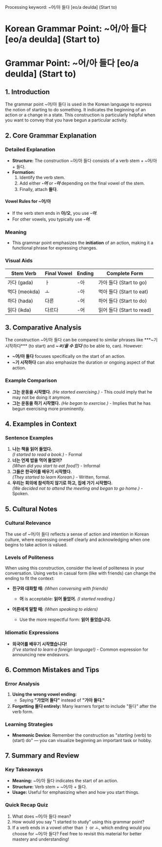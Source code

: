 Processing keyword: ~어/아 들다 [eo/a deulda] (Start to)
# Korean Grammar Point: ~어/아 들다 [eo/a deulda] (Start to)
# Grammar Point: ~어/아 들다 [eo/a deulda] (Start to)
## 1. Introduction
The grammar point ~어/아 들다 is used in the Korean language to express the notion of starting to do something. It indicates the beginning of an action or a change in a state. This construction is particularly helpful when you want to convey that you have begun a particular activity.
## 2. Core Grammar Explanation
### Detailed Explanation
- **Structure:** The construction ~어/아 들다 consists of a verb stem + ~어/아 + 들다.
- **Formation:**
  1. Identify the verb stem.
  2. Add either ***-어*** or ***-아*** depending on the final vowel of the stem.
  3. Finally, attach **들다**.
#### Vowel Rules for ~어/아
- If the verb stem ends in **아/오**, you use ***-아***.
- For other vowels, you typically use ***-어***.
  
### Meaning
- This grammar point emphasizes the **initiation** of an action, making it a functional phrase for expressing changes.
### Visual Aids
| Stem Verb      | Final Vowel | Ending  | Complete Form        |
|----------------|-------------|---------|----------------------|
| 가다 (gada)    | ㅏ          | -아     | 가아 들다  (Start to go) |
| 먹다 (meokda)  | ㅗ          | -아     | 먹아 들다  (Start to eat) |
| 하다 (hada)    | 다른        | -어     | 하어 들다  (Start to do) |
| 읽다 (ikda)    | 다르다      | -어     | 읽어 들다  (Start to read) |
## 3. Comparative Analysis
The construction ~어/아 들다 can be compared to similar phrases like ***~기 시작하다*** (to start) and ***~ㄹ/을 수 있다*** (to be able to, can). However:
- **~어/아 들다** focuses specifically on the start of an action.
- **~기 시작하다** can also emphasize the duration or ongoing aspect of that action.
### Example Comparison
- **그는 운동을 시작했다.** *(He started exercising.)* - This could imply that he may not be doing it anymore.
- **그는 운동을 하기 시작했다.** *(He began to exercise.)* - Implies that he has begun exercising more prominently.
## 4. Examples in Context
### Sentence Examples
1. **나는 책을 읽어 들었다.**  
   *(I started to read a book.)* - Formal
2. **너는 언제 밥을 먹어 들었어?**  
   *(When did you start to eat food?)* - Informal
3. **그들은 한국어를 배우기 시작했다.**  
   *(They started to learn Korean.)* - Written, formal.
4. **우리는 회의에 참석하지 않기로 하고, 집에 가기 시작했다.**  
   *(We decided not to attend the meeting and began to go home.)* - Spoken.
## 5. Cultural Notes
### Cultural Relevance
The use of ~어/아 들다 reflects a sense of action and intention in Korean culture, where expressing oneself clearly and acknowledging when one begins to take action is valued. 
### Levels of Politeness
When using this construction, consider the level of politeness in your conversation. Using verbs in casual form (like with friends) can change the ending to fit the context:
- **친구와 대화할 때:** *(When conversing with friends)*
  - **어** is acceptable: **읽어 들었어.** *(I started reading.)*
  
- **어른에게 말할 때:** *(When speaking to elders)*
  - Use the more respectful form: **읽어 들었습니다.**
### Idiomatic Expressions
- **외국어를 배우기 시작했습니다!**  
   *(I've started to learn a foreign language!)* - Common expression for announcing new endeavors.
## 6. Common Mistakes and Tips
### Error Analysis
1. **Using the wrong vowel ending:** 
   - Saying **"가었어 들다"** instead of **"가아 들다."**
2. **Forgetting 들다 entirely:** Many learners forget to include "들다" after the verb form.
### Learning Strategies
- **Mnemonic Device:** Remember the construction as "*starting* (verb) to (start) do" — you can visualize beginning an important task or hobby.
## 7. Summary and Review
### Key Takeaways
- **Meaning:** ~어/아 들다 indicates the start of an action.
- **Structure:** Verb stem + ~어/아 + 들다.
- **Usage:** Useful for emphasizing when and how you start things.
### Quick Recap Quiz
1. What does ~어/아 들다 mean?
2. How would you say "I started to study" using this grammar point?
3. If a verb ends in a vowel other than ㅏ or ㅗ, which ending would you choose for ~어/아 들다?
Feel free to revisit this material for better mastery and understanding!

